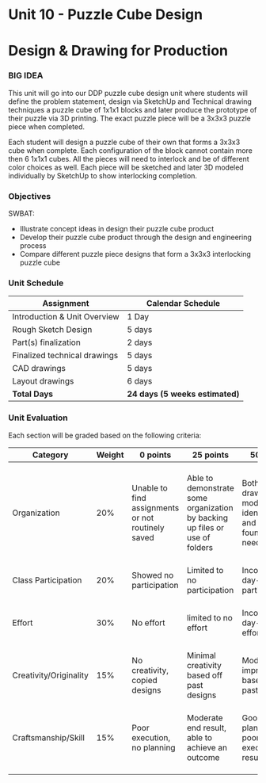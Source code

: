 # Unit 10 - Puzzle Cube Design

# Design & Drawing for Production

### BIG IDEA

This unit will go into our DDP puzzle cube design unit where students will define the problem statement, design via SketchUp and Technical drawing techniques a puzzle cube of 1x1x1 blocks and later produce the prototype of their puzzle via 3D printing. The exact puzzle piece will be a 3x3x3 puzzle piece when completed.

Each student will design a puzzle cube of their own that forms a 3x3x3 cube when complete. Each configuration of the block cannot contain more then 6 1x1x1 cubes. All the pieces will need to interlock and be of different color choices as well. Each piece will be sketched and later 3D modeled individually by SketchUp to show interlocking completion.

### Objectives

SWBAT:

- Illustrate concept ideas in design their puzzle cube product
- Develop their puzzle cube product through the design and engineering process
- Compare different puzzle piece designs that form a 3x3x3 interlocking puzzle cube

### Unit Schedule

| Assignment  | Calendar Schedule |
| ------------- | ------------- |
| Introduction & Unit Overview  | 1 Day   |
| Rough Sketch Design  | 5 days  |
| Part(s) finalization  | 2 days |
| Finalized technical drawings  | 5 days |
| CAD drawings  | 5 days |
| Layout drawings  | 6 days |
| **Total Days**  | **24 days (5 weeks estimated)** |

### Unit Evaluation

Each section will be graded based on the following criteria:

| Category | Weight | 0 points  | 25 points | 50 points | 75 points | 100 points |
| ------------- | ------------- | ------------- | ------------- | ------------- | ------------- | ------------- |
| Organization | 20% | Unable to find assignments or not routinely saved | Able to demonstrate some organization by backing up files or use of folders | Both drawings and models are identifiable and can be found if needed | All drawings are in a folder and models organized by folders in Google Drive | All drawings are in a folder labeled correctly and models organized by folders in Google Drive labeled correctly |
| Class Participation | 20% | Showed no participation | Limited to no participation | Inconsistent day-to-day participation | Participated only when needed  | Engaged daily and actively participated |
| Effort | 30% | No effort | limited to no effort | Inconsistent day-to-day effort | Showed effort only when needed or routinely directed | Continuous day-to-day effort with or without direction |
| Creativity/Originality | 15% | No creativity, copied designs | Minimal creativity based off past designs | Moderate improvements based off past designs | Complete overhaul of past or found designs | Completely new idea/design |
| Craftsmanship/Skill | 15% | Poor execution, no planning | Moderate end result, able to achieve an outcome | Good planning but poorly executed end result | Good planning and good end result although not what had been designed or communicated | Great planning & execution able to achieve what had been designed or communicated |
